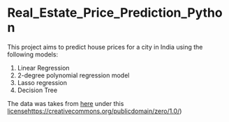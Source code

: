 # Real_Estate_Price_Prediction_Python

This project aims to predict house prices for a city in India using the following models:
1. Linear Regression
2. 2-degree polynomial regression model
3. Lasso regression
4. Decision Tree

The data was takes from [here](https://www.kaggle.com/datasets/amitabhajoy/bengaluru-house-price-data) under this [license](https://creativecommons.org/publicdomain/zero/1.0/)https://creativecommons.org/publicdomain/zero/1.0/)
